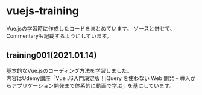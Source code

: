 # vuejs-training
Vue.jsの学習時に作成したコードをまとめています。
ソースと併せて、Commentaryも記載するようにしています。

## training001(2021.01.14)
基本的なVue.jsのコーディング方法を学習しました。  
内容はUdemy講座「Vue JS入門決定版！jQuery を使わない Web 開発 - 導入からアプリケーション開発まで体系的に動画で学ぶ」を基にしています。